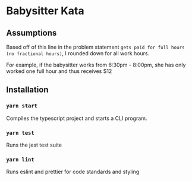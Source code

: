 # Babysitter Kata

## Assumptions

Based off of this line in the problem statement `gets paid for full hours (no fractional hours)`, I rounded down for all work hours.

For example, if the babysitter works from 6:30pm - 8:00pm, she has only worked one full hour and thus receives $12

## Installation

### `yarn start`

Compiles the typescript project and starts a CLI program.

### `yarn test`

Runs the jest test suite

### `yarn lint`

Runs eslint and prettier for code standards and styling
